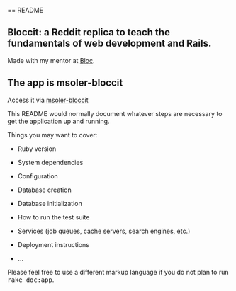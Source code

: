 == README

## Bloccit: a Reddit replica to teach the fundamentals of web development and Rails.

Made with my mentor at [Bloc](http://bloc.io).

## The app is msoler-bloccit

Access it via [msoler-bloccit](https://dashboard.heroku.com/apps/msoler-bloccit/)

This README would normally document whatever steps are necessary to get the
application up and running.

Things you may want to cover:

* Ruby version

* System dependencies

* Configuration

* Database creation

* Database initialization

* How to run the test suite

* Services (job queues, cache servers, search engines, etc.)

* Deployment instructions

* ...


Please feel free to use a different markup language if you do not plan to run
<tt>rake doc:app</tt>.
